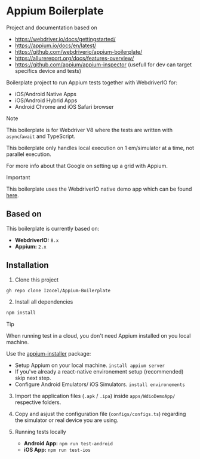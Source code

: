 # Appium Boilerplate

Project and documentation based on

- https://webdriver.io/docs/gettingstarted/
- https://appium.io/docs/en/latest/
- https://github.com/webdriverio/appium-boilerplate/
- https://allurereport.org/docs/features-overview/
- https://github.com/appium/appium-inspector (usefull for dev can target specifics device and tests)

Boilerplate project to run Appium tests together with WebdriverIO for:

- iOS/Android Native Apps
- iOS/Android Hybrid Apps
- Android Chrome and iOS Safari browser

> [!NOTE]
> This boilerplate is for Webdriver V8 where the tests are written with `async`/`await` and TypeScript.
>
> This boilerplate only handles local execution on 1 em/simulator at a time, not parallel execution.
>
> For more info about that Google on setting up a grid with Appium.

> [!IMPORTANT]
> This boilerplate uses the WebdriverIO native demo app which can be found [here](https://github.com/webdriverio/native-demo-app).

## Based on

This boilerplate is currently based on:

- **WebdriverIO:** `8.x`
- **Appium:** `2.x`

## Installation

1. Clone this project

```sh
gh repo clone Izocel/Appium-Boilerplate
```

2. Install all dependencies

```sh
npm install
```

> [!TIP]
> When running test in a cloud, you don't need Appium installed on you local machine.
>
> Use the [appium-installer](https://github.com/AppiumTestDistribution/appium-installer) package:
>
> - Setup Appium on your local machine. `install appium server`
> - If you've already a react-native environement setup (recommended) skip next step.
> - Configure Android Emulators/ iOS Simulators. `install environements`

3. Import the application files (`.apk` / `.ipa`) inside `apps/WdioDemoApp/` respective folders.

4. Copy and asjust the configuration file (`configs/configs.ts`) regarding the simulator or real device you are using.

5. Running tests locally
   - **Android App:** `npm run test-android`
   - **iOS App:** `npm run test-ios`
